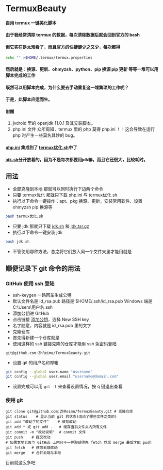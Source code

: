 # TermuxBeauty
#### 自用 termux 一键美化脚本
#### 由于我经常清除 termux 的数据，每次清除数据后就会回到官方的 bash 
#### 但它实在是太难看了，而且官方的快捷键少之又少，每次都得 
``` bash 
echo "" >$HOME/.termux/termux.properties
```
#### 然后就是：换源、更新、ohmyzsh、python、pip 换源 pip 更新 等等一堆可以用脚本完成的工作
#### 既然可以用脚本完成，为什么要去手动重复这一堆繁琐的工作呢？
#### 于是，此脚本应运而生。
#### 附赠
1. jvdroid 里的 openjdk 11.0.1 及其安装脚本。
2. php.ini 文件 众所周知，termux 里的 php 莫得 php.ini ！！这会导致在运行 php 时产生一些莫名其妙的 bug。
#### [php.ini](https://github.com/ZhReimu/TermuxBeauty/blob/main/php.ini) 集成到了  [termux优化.sh](https://github.com/ZhReimu/TermuxBeauty/blob/main/termux%E4%BC%98%E5%8C%96.sh)中了
#### [jdk.sh](https://github.com/ZhReimu/TermuxBeauty/blob/main/jdk.sh)分开放着的，因为不是每次都要用jdk嘛，而且它还很大，比较耗时。
## 用法
- 全部克隆到本地 那就可以同时执行下边两个命令
- 只要 termux优化 那就只下载 [php.ini](https://github.com/ZhReimu/TermuxBeauty/blob/main/php.ini) 与 [termux优化.sh](https://github.com/ZhReimu/TermuxBeauty/blob/main/termux%E4%BC%98%E5%8C%96.sh)
- 执行以下命令一键操作：apt、pkg 换源、更新，安装常用软件、设置 ohmyzsh pip 换源等
```bash
bash termux优化.sh
```
- 只要 jdk 那就只下载 [jdk.sh](https://github.com/ZhReimu/TermuxBeauty/blob/main/jdk.sh) 和 [jdk.tar.gz](https://github.com/ZhReimu/TermuxBeauty/blob/main/jdk.tar.gz)
- 执行以下命令一键安装 jdk
```bash
bash jdk.sh
```
- 不管使用哪种方法，总之将它们放入同一个文件夹里才能用就是
## 顺便记录下 git 命令的用法
### GitHub 使用 ssh 登陆
- ssh-keygen 一路回车生成公钥
- 默认文件名是 id_rsa.pub 路径是 $HOME/.ssh/id_rsa.pub Windows 端是 C:\Users\用户名\.ssh
- 添加公钥进 GitHub
- 点击链接 [添加公钥](https://github.com/settings/keys)，选择 New SSH key 
- 名字随意，内容就是 id_rsa.pub 里的文字
- 克隆仓库
- 首先得新建一个仓库就是
- 使用这样的 ssh 链接克隆的仓库才能用 ssh 免密码登陆
```
git@github.com:ZhReimu/TermuxBeauty.git
```
- 设置 git 的用户名和邮箱
```bash
git config --global user.name "username"
git config --global user.email "username@domain.com"
```
- 设置完成可以用 ``` git -l ``` 来查看设置情况，按 q 键退出查看

### 使用 git
```
git clone git@github.com:ZhReimu/TermuxBeauty.git # 克隆仓库
git status    # 显示当前 git 的状态(改动了哪些文件之类的)
git add "改动了的文件"    # 缓存改动
git add * 或 git add .   # 缓存当前文件夹内所有文件
git commit -m "改动说明"  # commit 文件
git push    # 提交改动
# 如果本地仓库与 GitHub 上内容不一样那就得先 fetch 然后 merge 最后才能 push
git fetch   # 获取云端改动
git merge   # 合并云端与本地
```
目前就这么多吧
